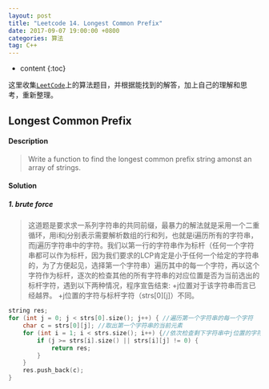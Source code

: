 ```yaml
---
layout: post
title: "Leetcode 14. Longest Common Prefix"
date: 2017-09-07 19:00:00 +0800 
categories: 算法
tag: C++
---
```

* content
{:toc}

这里收集[`LeetCode`](https://leetcode.com)上的算法题目，并根据能找到的解答，加上自己的理解和思考，重新整理。

<!-- more -->

## Longest Common Prefix

#### Description

>Write a function to find the longest common prefix string amonst an array of strings. 

#### Solution

##### 1. brute force

>这道题是要求求一系列字符串的共同前缀，最暴力的解法就是采用一个二重循环，用i和j分别表示需要解析数组的行和列，也就是i遍历所有的字符串，而j遍历字符串中的字符。我们以第一行的字符串作为标杆（任何一个字符串都可以作为标杆，因为我们要求的LCP肯定是小于任何一个给定的字符串的，为了方便起见，选择第一个字符串）遍历其中的每一个字符，再以这个字符作为标杆，逐次的检查其他的所有字符串的对应位置是否为当前选出的标杆字符，遇到以下两种情况，程序宣告结束:
>+j位置对于该字符串而言已经越界。
>+j位置的字符与标杆字符（strs[0][j]）不同。

```cpp
string res;
for (int j = 0; j < strs[0].size(); j++) { //遍历第一个字符串的每一个字符
    char c = strs[0][j]; //取出第一个字符串的当前元素
    for (int i = 1; i < strs.size(); i++) {//依次检查剩下字符串中j位置的字符
        if (j >= strs[i].size() || strs[i][j] != 0) {
            return res;
        }
    }
    res.push_back(c);
}
```